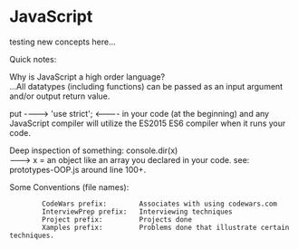 # JavaScript
testing new concepts here...

Quick notes: 

Why is JavaScript a high order language?  
...All datatypes (including functions) can be passed as an input argument and/or output return value. 

put ----> 'use strict';  <---- in your code (at the beginning) and any JavaScript compiler will 
utilize the ES2015 ES6 compiler when it runs your code.

Deep inspection of something:   console.dir(x)  
            ---> x = an object like an array you declared in your code.  see:  prototypes-OOP.js  around line 100+.
            
Some Conventions (file names):

            CodeWars prefix:        Associates with using codewars.com
            InterviewPrep prefix:   Interviewing techniques
            Project prefix:         Projects done
            Xamples prefix:         Problems done that illustrate certain techniques.
